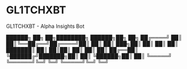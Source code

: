 # GL1TCHXBT
GL1TCHXBT - Alpha Insights Bot

 ██████╗ ██╗     ██╗████████╗ ██████╗██╗  ██╗
██╔════╝ ██║     ██║╚══██╔══╝██╔════╝██║  ██║
██║  ███╗██║     ██║   ██║   ██║     ███████║
██║   ██║██║     ██║   ██║   ██║     ██╔══██║
╚██████╔╝███████╗██║   ██║   ╚██████╗██║  ██║
 ╚═════╝ ╚══════╝╚═╝   ╚═╝    ╚═════╝╚═╝  ╚═╝
